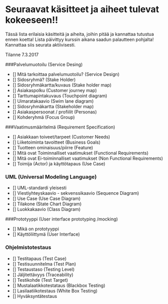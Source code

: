 # Seuraavat käsitteet ja aiheet tulevat kokeeseen!!

Tässä lista erilaisia käsitteitä ja aiheita, joihin pitää ja kannattaa tutustua ennen koetta!
Lista päivittyy kurssin aikana saadun palautteen pohjalta! Kannattaa siis seurata aktiivisesti.

Tilanne 7.3.2017

###Palvelumuotoilu (Service Desing)

- [] Mitä tarkoittaa palvelumuotoilu? (Service Design)
- [] Sidosryhmä? (Stake Holder)
- [] Sidosryhmäkartta/kuvaus (Stake holder map)
- [] Asiakaspolku (Customer journey map)
- [] Tarttumapintakuvaus (Touchpoint diagram)
- [] Uimaratakaavio (Swim lane diagram)
- [] Sidosryhmäkartta (Stakeholder map)
- [] Asiakaspersoonat / profiilit (Personas)
- [] Kohderyhmä (Focus Group)

###Vaatimusmääritelmä (Requirement Specification)

- [] Asiakkaan toiveet/tarpeet (Customer Needs)
- [] Liiketoiminta tavoitteet (Business Goals)
- [] Tuotteen ominaisuus/piirre (Feature)
- [] Mitä ovat Toiminnalliset vaatimukset (Functional Requirements)
- [] Mitä ovat Ei-toiminnalliset vaatimukset (Non Functional Requirements)
- [] Toimija (Actor) ja käyttötapaus (Use Case)

### UML (Universal Modeling Language)

- [] UML-standardi yleisesti
- [] Viestiyhteyskaavio - sekvenssikaavio (Sequence Diagram)
- [] Use Case (Use Case Diagram)
- [] Tilakone (State Chart Diagram)
- [] Luokkakaavio (Class Diagram)

###Prototyyppi (User interface prototyping /mocking)

- [] Mikä on prototyyppi
- [] Käyttöliittymä (User Interface)
 
### Ohjelmistotestaus

- [] Testitapaus (Test Case)
- [] Testisuunnitelma (Test Plan)
- [] Testaustaso (Testing Level)
- [] Jäljitettävyys (Traceability)
- [] Testikohde (Test Target)
- []  Mustalaatikkotestataus (Blackbox Testing)
- [] Lasilaatiikotestaus (White Box Testing)
- [] Hyväksyntätestaus
